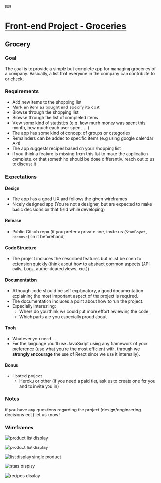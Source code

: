 ⌨
# [Front-end Project - Groceries](https://www.notion.so/c6bc7c1460134ecca7524fd5fa337fc9)

## Grocery

### Goal
The goal is to provide a simple but complete app for managing groceries of a company. Basically, a list that everyone in the company can contribute to or check.

### Requirements
- Add new items to the shopping list
- Mark an item as bought and specify its cost
- Browse through the shopping list
- Browse through the list of completed items
- View some kind of statistics (e.g. how much money was spent this month, how much each user spent, ...)
- The app has some kind of concept of groups or categories
- Remainders can be added to specific items (e.g using google calendar API)
- The app suggests recipes based on your shopping list
- if you think a feature is missing from this list to make the application complete, or that something should be done differently, reach out to us to discuss it

### Expectations

#### Design
- The app has a good UX and follows the given wireframes
- Nicely designed app (You're not a designer, but are expected to make basic decisions on that field while developing)

#### Release
- Public Github repo (if you prefer a private one, invite us (```StanBoyet``` , ```nicmosc```) on it beforehand)

#### Code Structure
- The project includes the described features but must be open to extension quickly (think about how to abstract common aspects [API calls, Logs, authenticated views, etc.])

#### Documentation
- Although code should be self explanatory, a good documentation explaining the most important aspect of the project is required.
- The documentation includes a point about how to run the project.
- Especially interesting:
  - Where do you think we could put more effort reviewing the code
  - Which parts are you especially proud about
  
#### Tools
- Whatever you need
- For the language you'll use JavaScript using any framework of your preference (use what you're the most efficient with, through we <b>strongly encourage</b> the use of React since we use it internally).

#### Bonus
- Hosted project
  - Heroku or other (if you need a paid tier, ask us to create one for you and to invite you in)
  
### Notes
if you have any questions regarding the project (design/engineering decisions ect.) let us know!

### Wireframes
![product list display](https://s3.us-west-2.amazonaws.com/secure.notion-static.com/9e528bb6-762b-4874-adde-5922d5fcec5c/untitled?X-Amz-Algorithm=AWS4-HMAC-SHA256&X-Amz-Credential=ASIAT73L2G45LLBVSGSE%2F20191018%2Fus-west-2%2Fs3%2Faws4_request&X-Amz-Date=20191018T124137Z&X-Amz-Expires=86400&X-Amz-Security-Token=AgoJb3JpZ2luX2VjEJT%2F%2F%2F%2F%2F%2F%2F%2F%2F%2FwEaCXVzLXdlc3QtMiJHMEUCIQCcetQBHqK3QNhnwK1XkPiGQEsXxwnjpzzExJN7Wsgq0AIgHScOyFkj%2B3G4Fcrn3pPVvI%2BdsGxvWuKUVuWWrMs0fzYq4wMIjf%2F%2F%2F%2F%2F%2F%2F%2F%2F%2FARAAGgwyNzQ1NjcxNDkzNzAiDAa5cXZAteXWWXRB%2Byq3A%2Bt5WPNsVcivhJkDubdJQfEAbqDEhmA1GNLiUTLsxof0QXRiw3dhWIi37Z87k4dhkT9IY%2B6kI6U1F0D68i2toy9ADCqvkmy8Jh13Ye%2FNBFJr57Of60K0Gj7JyaCwLoz%2FKG4WqQAE5qa%2BWfE%2FgIhIkaDpjZ181cUOmSIRIuoFyD0QvUhtam8FmozKltYCjmgnB5Fp9hehIOLRqmeagzNVUrXbOH1G3z3QXP1iF4OqYNpoaCvTPwbGgEEhdRnEa7L8pKkKbw1dIf%2FPdBeakrwLbOjJu5SQBxwBWmAC%2BnT1cePNnme3B74S3qF6HwihMkkeE0JytJ%2BF%2FL4VbAVKTP6R1H%2Byke%2Fn0pMWCw802HVyuNM3lncUbXtCBPZFJNK%2FmHG%2FvNQhsXHuuJEVT9IvN70I971nRa2fQDvFWWujqh1P0qAQKXPkIwOqwQp26NyhMBXbk325sBM77KVhODps2dXjkkXJ8%2BPFUqjxnW%2B2FffHpRZUe5PqjeEcodlFbNaFF3zK3rai36FJoTmqCWc6zFlqadjVORAxi5gQnToHlzME8fgjSLmeSrYmSPU%2BrmrG5i85lH11SCx8%2BCMwrtGm7QU6tAFcWPFWiKMSN7DGWSn8X%2FIgU7shucfWHVZyRnpynyWxKfI2jbBC%2FRzjJ8TIpsmBi2nKJPpoyQ%2FZE9GcOH0RtKZ6j8Q5%2BkhitPEKRxDbF7oijj7COPa08oAJKVvDHG%2Bkp%2FEoqgKgQvZgwNcaiOwdZ%2FGzxbEszd%2FF89ihs6HMxroj5BrH6NER5z9%2BwOLC%2Fb60Pe2c%2BC84WFLXJzldhXPZlR%2BxCcCv0L8nnC1YKq4%2F54jOT7BCsS0%3D&X-Amz-Signature=18b6d70f12f0ae6888a898fcfafe63009ae709a4fd7794b56b95c248b4f74c6e&X-Amz-SignedHeaders=host)

![product list display](https://s3.us-west-2.amazonaws.com/secure.notion-static.com/e64dbf88-950d-4ed6-8b43-ffe8d8924d91/untitled?X-Amz-Algorithm=AWS4-HMAC-SHA256&X-Amz-Credential=ASIAT73L2G45LLBVSGSE%2F20191018%2Fus-west-2%2Fs3%2Faws4_request&X-Amz-Date=20191018T124137Z&X-Amz-Expires=86400&X-Amz-Security-Token=AgoJb3JpZ2luX2VjEJT%2F%2F%2F%2F%2F%2F%2F%2F%2F%2FwEaCXVzLXdlc3QtMiJHMEUCIQCcetQBHqK3QNhnwK1XkPiGQEsXxwnjpzzExJN7Wsgq0AIgHScOyFkj%2B3G4Fcrn3pPVvI%2BdsGxvWuKUVuWWrMs0fzYq4wMIjf%2F%2F%2F%2F%2F%2F%2F%2F%2F%2FARAAGgwyNzQ1NjcxNDkzNzAiDAa5cXZAteXWWXRB%2Byq3A%2Bt5WPNsVcivhJkDubdJQfEAbqDEhmA1GNLiUTLsxof0QXRiw3dhWIi37Z87k4dhkT9IY%2B6kI6U1F0D68i2toy9ADCqvkmy8Jh13Ye%2FNBFJr57Of60K0Gj7JyaCwLoz%2FKG4WqQAE5qa%2BWfE%2FgIhIkaDpjZ181cUOmSIRIuoFyD0QvUhtam8FmozKltYCjmgnB5Fp9hehIOLRqmeagzNVUrXbOH1G3z3QXP1iF4OqYNpoaCvTPwbGgEEhdRnEa7L8pKkKbw1dIf%2FPdBeakrwLbOjJu5SQBxwBWmAC%2BnT1cePNnme3B74S3qF6HwihMkkeE0JytJ%2BF%2FL4VbAVKTP6R1H%2Byke%2Fn0pMWCw802HVyuNM3lncUbXtCBPZFJNK%2FmHG%2FvNQhsXHuuJEVT9IvN70I971nRa2fQDvFWWujqh1P0qAQKXPkIwOqwQp26NyhMBXbk325sBM77KVhODps2dXjkkXJ8%2BPFUqjxnW%2B2FffHpRZUe5PqjeEcodlFbNaFF3zK3rai36FJoTmqCWc6zFlqadjVORAxi5gQnToHlzME8fgjSLmeSrYmSPU%2BrmrG5i85lH11SCx8%2BCMwrtGm7QU6tAFcWPFWiKMSN7DGWSn8X%2FIgU7shucfWHVZyRnpynyWxKfI2jbBC%2FRzjJ8TIpsmBi2nKJPpoyQ%2FZE9GcOH0RtKZ6j8Q5%2BkhitPEKRxDbF7oijj7COPa08oAJKVvDHG%2Bkp%2FEoqgKgQvZgwNcaiOwdZ%2FGzxbEszd%2FF89ihs6HMxroj5BrH6NER5z9%2BwOLC%2Fb60Pe2c%2BC84WFLXJzldhXPZlR%2BxCcCv0L8nnC1YKq4%2F54jOT7BCsS0%3D&X-Amz-Signature=f7b5de1d6587eec0ef38c08387eeeea7a0cff50ec42582f149ce8bf01db45bbe&X-Amz-SignedHeaders=host)

![list display single product](https://s3.us-west-2.amazonaws.com/secure.notion-static.com/c7357451-33b9-4ce0-8881-16fc96d3ee98/untitled?X-Amz-Algorithm=AWS4-HMAC-SHA256&X-Amz-Credential=ASIAT73L2G45LLBVSGSE%2F20191018%2Fus-west-2%2Fs3%2Faws4_request&X-Amz-Date=20191018T124137Z&X-Amz-Expires=86400&X-Amz-Security-Token=AgoJb3JpZ2luX2VjEJT%2F%2F%2F%2F%2F%2F%2F%2F%2F%2FwEaCXVzLXdlc3QtMiJHMEUCIQCcetQBHqK3QNhnwK1XkPiGQEsXxwnjpzzExJN7Wsgq0AIgHScOyFkj%2B3G4Fcrn3pPVvI%2BdsGxvWuKUVuWWrMs0fzYq4wMIjf%2F%2F%2F%2F%2F%2F%2F%2F%2F%2FARAAGgwyNzQ1NjcxNDkzNzAiDAa5cXZAteXWWXRB%2Byq3A%2Bt5WPNsVcivhJkDubdJQfEAbqDEhmA1GNLiUTLsxof0QXRiw3dhWIi37Z87k4dhkT9IY%2B6kI6U1F0D68i2toy9ADCqvkmy8Jh13Ye%2FNBFJr57Of60K0Gj7JyaCwLoz%2FKG4WqQAE5qa%2BWfE%2FgIhIkaDpjZ181cUOmSIRIuoFyD0QvUhtam8FmozKltYCjmgnB5Fp9hehIOLRqmeagzNVUrXbOH1G3z3QXP1iF4OqYNpoaCvTPwbGgEEhdRnEa7L8pKkKbw1dIf%2FPdBeakrwLbOjJu5SQBxwBWmAC%2BnT1cePNnme3B74S3qF6HwihMkkeE0JytJ%2BF%2FL4VbAVKTP6R1H%2Byke%2Fn0pMWCw802HVyuNM3lncUbXtCBPZFJNK%2FmHG%2FvNQhsXHuuJEVT9IvN70I971nRa2fQDvFWWujqh1P0qAQKXPkIwOqwQp26NyhMBXbk325sBM77KVhODps2dXjkkXJ8%2BPFUqjxnW%2B2FffHpRZUe5PqjeEcodlFbNaFF3zK3rai36FJoTmqCWc6zFlqadjVORAxi5gQnToHlzME8fgjSLmeSrYmSPU%2BrmrG5i85lH11SCx8%2BCMwrtGm7QU6tAFcWPFWiKMSN7DGWSn8X%2FIgU7shucfWHVZyRnpynyWxKfI2jbBC%2FRzjJ8TIpsmBi2nKJPpoyQ%2FZE9GcOH0RtKZ6j8Q5%2BkhitPEKRxDbF7oijj7COPa08oAJKVvDHG%2Bkp%2FEoqgKgQvZgwNcaiOwdZ%2FGzxbEszd%2FF89ihs6HMxroj5BrH6NER5z9%2BwOLC%2Fb60Pe2c%2BC84WFLXJzldhXPZlR%2BxCcCv0L8nnC1YKq4%2F54jOT7BCsS0%3D&X-Amz-Signature=99039290d4b21c13eee4dd07c546f68bc2fe352c4d6e600716aa9758c5e6017c&X-Amz-SignedHeaders=host)

![stats display](https://s3.us-west-2.amazonaws.com/secure.notion-static.com/59d3d3ed-d510-4f92-bfa6-fc0b55b84992/untitled?X-Amz-Algorithm=AWS4-HMAC-SHA256&X-Amz-Credential=ASIAT73L2G45LLBVSGSE%2F20191018%2Fus-west-2%2Fs3%2Faws4_request&X-Amz-Date=20191018T124137Z&X-Amz-Expires=86400&X-Amz-Security-Token=AgoJb3JpZ2luX2VjEJT%2F%2F%2F%2F%2F%2F%2F%2F%2F%2FwEaCXVzLXdlc3QtMiJHMEUCIQCcetQBHqK3QNhnwK1XkPiGQEsXxwnjpzzExJN7Wsgq0AIgHScOyFkj%2B3G4Fcrn3pPVvI%2BdsGxvWuKUVuWWrMs0fzYq4wMIjf%2F%2F%2F%2F%2F%2F%2F%2F%2F%2FARAAGgwyNzQ1NjcxNDkzNzAiDAa5cXZAteXWWXRB%2Byq3A%2Bt5WPNsVcivhJkDubdJQfEAbqDEhmA1GNLiUTLsxof0QXRiw3dhWIi37Z87k4dhkT9IY%2B6kI6U1F0D68i2toy9ADCqvkmy8Jh13Ye%2FNBFJr57Of60K0Gj7JyaCwLoz%2FKG4WqQAE5qa%2BWfE%2FgIhIkaDpjZ181cUOmSIRIuoFyD0QvUhtam8FmozKltYCjmgnB5Fp9hehIOLRqmeagzNVUrXbOH1G3z3QXP1iF4OqYNpoaCvTPwbGgEEhdRnEa7L8pKkKbw1dIf%2FPdBeakrwLbOjJu5SQBxwBWmAC%2BnT1cePNnme3B74S3qF6HwihMkkeE0JytJ%2BF%2FL4VbAVKTP6R1H%2Byke%2Fn0pMWCw802HVyuNM3lncUbXtCBPZFJNK%2FmHG%2FvNQhsXHuuJEVT9IvN70I971nRa2fQDvFWWujqh1P0qAQKXPkIwOqwQp26NyhMBXbk325sBM77KVhODps2dXjkkXJ8%2BPFUqjxnW%2B2FffHpRZUe5PqjeEcodlFbNaFF3zK3rai36FJoTmqCWc6zFlqadjVORAxi5gQnToHlzME8fgjSLmeSrYmSPU%2BrmrG5i85lH11SCx8%2BCMwrtGm7QU6tAFcWPFWiKMSN7DGWSn8X%2FIgU7shucfWHVZyRnpynyWxKfI2jbBC%2FRzjJ8TIpsmBi2nKJPpoyQ%2FZE9GcOH0RtKZ6j8Q5%2BkhitPEKRxDbF7oijj7COPa08oAJKVvDHG%2Bkp%2FEoqgKgQvZgwNcaiOwdZ%2FGzxbEszd%2FF89ihs6HMxroj5BrH6NER5z9%2BwOLC%2Fb60Pe2c%2BC84WFLXJzldhXPZlR%2BxCcCv0L8nnC1YKq4%2F54jOT7BCsS0%3D&X-Amz-Signature=89eb1f190b1e1a8b096a616c6d9718890401aa5174e6fe6c6f152d3b5bb3fd49&X-Amz-SignedHeaders=host)

![recipes display](https://s3.us-west-2.amazonaws.com/secure.notion-static.com/bf4b88f8-ebb9-4392-95f9-97a417b2f2d0/untitled?X-Amz-Algorithm=AWS4-HMAC-SHA256&X-Amz-Credential=ASIAT73L2G45LLBVSGSE%2F20191018%2Fus-west-2%2Fs3%2Faws4_request&X-Amz-Date=20191018T124137Z&X-Amz-Expires=86400&X-Amz-Security-Token=AgoJb3JpZ2luX2VjEJT%2F%2F%2F%2F%2F%2F%2F%2F%2F%2FwEaCXVzLXdlc3QtMiJHMEUCIQCcetQBHqK3QNhnwK1XkPiGQEsXxwnjpzzExJN7Wsgq0AIgHScOyFkj%2B3G4Fcrn3pPVvI%2BdsGxvWuKUVuWWrMs0fzYq4wMIjf%2F%2F%2F%2F%2F%2F%2F%2F%2F%2FARAAGgwyNzQ1NjcxNDkzNzAiDAa5cXZAteXWWXRB%2Byq3A%2Bt5WPNsVcivhJkDubdJQfEAbqDEhmA1GNLiUTLsxof0QXRiw3dhWIi37Z87k4dhkT9IY%2B6kI6U1F0D68i2toy9ADCqvkmy8Jh13Ye%2FNBFJr57Of60K0Gj7JyaCwLoz%2FKG4WqQAE5qa%2BWfE%2FgIhIkaDpjZ181cUOmSIRIuoFyD0QvUhtam8FmozKltYCjmgnB5Fp9hehIOLRqmeagzNVUrXbOH1G3z3QXP1iF4OqYNpoaCvTPwbGgEEhdRnEa7L8pKkKbw1dIf%2FPdBeakrwLbOjJu5SQBxwBWmAC%2BnT1cePNnme3B74S3qF6HwihMkkeE0JytJ%2BF%2FL4VbAVKTP6R1H%2Byke%2Fn0pMWCw802HVyuNM3lncUbXtCBPZFJNK%2FmHG%2FvNQhsXHuuJEVT9IvN70I971nRa2fQDvFWWujqh1P0qAQKXPkIwOqwQp26NyhMBXbk325sBM77KVhODps2dXjkkXJ8%2BPFUqjxnW%2B2FffHpRZUe5PqjeEcodlFbNaFF3zK3rai36FJoTmqCWc6zFlqadjVORAxi5gQnToHlzME8fgjSLmeSrYmSPU%2BrmrG5i85lH11SCx8%2BCMwrtGm7QU6tAFcWPFWiKMSN7DGWSn8X%2FIgU7shucfWHVZyRnpynyWxKfI2jbBC%2FRzjJ8TIpsmBi2nKJPpoyQ%2FZE9GcOH0RtKZ6j8Q5%2BkhitPEKRxDbF7oijj7COPa08oAJKVvDHG%2Bkp%2FEoqgKgQvZgwNcaiOwdZ%2FGzxbEszd%2FF89ihs6HMxroj5BrH6NER5z9%2BwOLC%2Fb60Pe2c%2BC84WFLXJzldhXPZlR%2BxCcCv0L8nnC1YKq4%2F54jOT7BCsS0%3D&X-Amz-Signature=1c50a743fc3b9b2b49afdb36febd6c7ed509b4a66994ca8a0e9ebca09c06f056&X-Amz-SignedHeaders=host)
